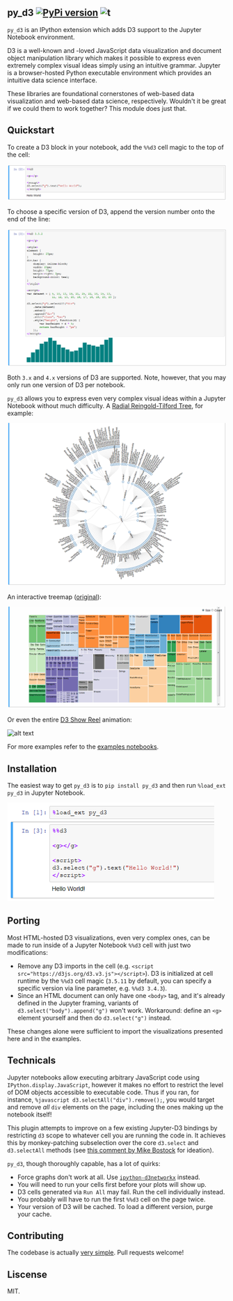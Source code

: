 ## py_d3  [![PyPi version](https://img.shields.io/pypi/v/py_d3.svg)](https://pypi.python.org/pypi/py_d3/) ![t](https://img.shields.io/badge/status-stable-green.svg)

`py_d3` is an IPython extension which adds D3 support to the Jupyter Notebook environment.

D3 is a well-known and -loved JavaScript data visualization and document object manipulation library which makes it possible to express even extremely complex visual ideas simply using an intuitive grammar. Jupyter is a browser-hosted Python executable environment which provides an intuitive data science interface.

These libraries are foundational cornerstones of web-based data visualization and web-based data science, respectively.  Wouldn't it be great if we could them to work together? This module does just that.

## Quickstart

To create a D3 block in your notebook, add the `%%d3` cell magic to the top of the cell:

![alt text](./figures/hello-world-example.png "Logo Title Text 1")

To choose a specific version of D3, append the version number onto the end of the line:

![alt text](./figures/bar-chart-example.png "Logo Title Text 1")

Both `3.x` and `4.x` versions of D3 are supported. Note, however, that you may only run one version of D3 per notebook.

`py_d3` allows you to express even very complex visual ideas within a Jupyter Notebook without much difficulty.
A [Radial Reingold-Tilford Tree](http://bl.ocks.org/mbostock/4063550), for example:

![alt text](./figures/radial-tree-example.png "Logo Title Text 1")

An interactive treemap ([original](http://bl.ocks.org/mbostock/4063582)):

![alt text](./figures/tree-diagram-example.gif "Logo Title Text 1")

Or even the entire [D3 Show Reel](https://bl.ocks.org/mbostock/1256572) animation:

![alt text](./figures/show-reel.gif "Logo Title Text 1")

For more examples refer to the [examples notebooks](https://github.com/ResidentMario/py_d3/tree/master/notebooks).

## Installation

The easiest way to get `py_d3` is to `pip install py_d3` and then run `%load_ext py_d3` in Jupyter Notebook.

![alt text](./figures/import-py-d3-example.png "Logo Title Text 1")

## Porting

Most HTML-hosted D3 visualizations, even very complex ones, can be made to run inside of a Jupyter Notebook `%%d3` cell with just two modifications:

* Remove any D3 imports in the cell (e.g. `<script src="https://d3js.org/d3.v3.js"></script>`). D3 is initialized at cell runtime by the `%%d3` cell magic (`3.5.11` by default, you can specify a specific version via line parameter, e.g. `%%d3 3.4.3`).
* Since an HTML document can only have one `<body>` tag, and it's already defined in the Jupyter framing, variants of `d3.select("body").append("g")` won't work. Workaround: define an `<g>` element yourself and then do `d3.select("g")` instead.

These changes alone were sufficient to import the visualizations presented here and in the examples.

## Technicals

Jupyter notebooks allow executing arbitrary JavaScript code using `IPython.display.JavaScript`, however it makes no effort to restrict the level of DOM objects accessible to executable code. Thus if you ran, for instance, `%javascript d3.selectAll("div").remove();`, you would target and remove *all* `div` elements on the page, including the ones making up the notebook itself!

This plugin attempts to improve on a few existing Jupyter-D3 bindings by restricting `d3` scope to whatever cell you are running the code in. It achieves this by monkey-patching subselection over the core `d3.select` and `d3.selectAll` methods (see [this comment by Mike Bostock](https://github.com/d3/d3/issues/2947) for ideation).

`py_d3`, though thoroughly capable, has a lot of quirks:

* Force graphs don't work at all. Use [`ipython-d3networkx`](https://github.com/jdfreder/ipython-d3networkx) instead.
* You will need to run your cells first before your plots will show up.
* D3 cells generated via `Run All` may fail. Run the cell individually instead.
* You probably will have to run the first `%%d3` cell on the page twice.
* Your version of D3 will be cached. To load a different version, purge your cache.

## Contributing

The codebase is actually [very simple](https://github.com/ResidentMario/py_d3/blob/master/py_d3/py_d3.py). Pull requests
welcome!

## Liscense

MIT.
